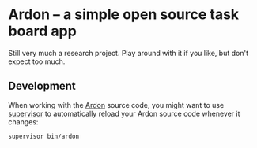 Ardon – a simple open source task board app
===========================================

Still very much a research project. Play around with it if you like, but
don't expect too much.

Development
-----------

When working with the [Ardon][] source code, you might want to use
[supervisor][] to automatically reload your Ardon source code whenever
it changes:

    supervisor bin/ardon

[Ardon]: https://github.com/revealit/ardon/
[supervisor]: https://github.com/isaacs/node-supervisor

